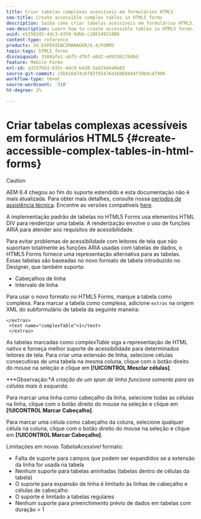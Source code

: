 ```yaml
---
title: Criar tabelas complexas acessíveis em formulários HTML5
seo-title: Create accessible complex tables in HTML5 forms
description: Saiba como criar tabelas acessíveis em formulários HTML5.
seo-description: Learn how to create accessible tables in HTML5 forms.
uuid: e52562d2-4dc3-4359-9dbb-c18614921808
content-type: reference
products: SG_EXPERIENCEMANAGER/6.4/FORMS
topic-tags: hTML5_forms
discoiquuid: 3504afe1-abf5-4fbf-a0d2-e093361764bd
feature: Mobile Forms
exl-id: a3337bb1-635c-4dc9-b438-3a829d4a9e03
source-git-commit: c5b816d74c6f02f85476d16868844f39b4c47996
workflow-type: tm+mt
source-wordcount: '310'
ht-degree: 2%

---
```


# Criar tabelas complexas acessíveis em formulários HTML5 {#create-accessible-complex-tables-in-html-forms}

>[!CAUTION]
>
>AEM 6.4 chegou ao fim do suporte estendido e esta documentação não é mais atualizada. Para obter mais detalhes, consulte nossa [períodos de assistência técnica](https://helpx.adobe.com/br/support/programs/eol-matrix.html). Encontre as versões compatíveis [here](https://experienceleague.adobe.com/docs/).

A implementação padrão de tabelas no HTML5 Forms usa elementos HTML DIV para renderizar uma tabela. A renderização envolve o uso de funções ARIA para atender aos requisitos de acessibilidade.

Para evitar problemas de acessibilidade com leitores de tela que não suportam totalmente as funções ARIA usadas com tabelas de dados, o HTML5 Forms fornece uma representação alternativa para as tabelas. Essas tabelas são baseadas no novo formato de tabela introduzido no Designer, que também suporta:

* Cabeçalhos de linha
* Intervalo de linha

Para usar o novo formato no HTML5 Forms, marque a tabela como complexa. Para marcar a tabela como complexa, adicione `extras` na origem XML do subformulário de tabela da seguinte maneira:

```
</extras>
 <text name="complexTable">1</text>
 </extras>
```

As tabelas marcadas como *complexTable* siga a representação de HTML nativo e forneça melhor suporte de acessibilidade para determinados leitores de tela.  Para criar uma extensão de linha, selecione células consecutivas de uma tabela na mesma coluna, clique com o botão direito do mouse na seleção e clique em **[!UICONTROL Mesclar células]**.

***Observação:**A criação de um span de linha funciona somente para as células mais à esquerda.*

Para marcar uma linha como cabeçalho da linha, selecione todas as células na linha, clique com o botão direito do mouse na seleção e clique em **[!UICONTROL Marcar Cabeçalho]**.

Para marcar uma célula como cabeçalho da coluna, selecione qualquer célula na coluna, clique com o botão direito do mouse na seleção e clique em **[!UICONTROL Marcar Cabeçalho]**.

Limitações em novas *TabelaAcessível* formato:

* Falta de suporte para campos que podem ser expandidos se a extensão da linha for usada na tabela
* Nenhum suporte para tabelas aninhadas (tabelas dentro de células da tabela)
* O suporte para expansão de linha é limitado às linhas de cabeçalho e células de cabeçalho
* O suporte é limitado a tabelas regulares
* Nenhum suporte para preenchimento prévio de dados em tabelas com duração > 1
